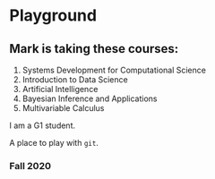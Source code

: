 # Playground
## Mark is taking these courses:
1. Systems Development for Computational Science
2. Introduction to Data Science
3. Artificial Intelligence
4. Bayesian Inference and Applications
5. Multivariable Calculus

I am a G1 student.

A place to play with `git`.

### Fall 2020
